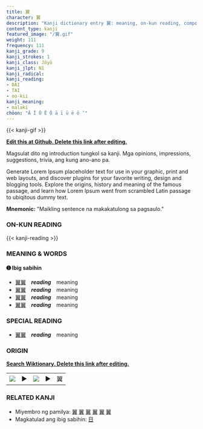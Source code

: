 ```yaml
---
title: 翼
character: 翼
description: "Kanji dictionary entry 翼: meaning, on-kun reading, compounds, origin, related kanji"
content_type: kanji
featured_image: "/翼.gif"
weight: 111
frequency: 111
kanji_grade: 9
kanji_strokes: 1
kanji_class: Jōyō
kanji_jlpt: N1
kanji_radical: 
kanji_reading: 
- DAI
- TAI
- oo-kii
kanji_meaning:
- malaki
chōon: "Ā Ī Ū Ē Ō ā ī ū ē ō ’"
---
```

[//]: # (Don't edit the line below. Kanji animated GIF code is automatically generated.)
{{< kanji-gif >}}

[//]: # (Edit below this line.)

**[Edit this at Github. Delete this link after editing.](https://github.com/tim0g/tim/tree/main/content/kanji/翼/index.md)**

Magsulat dito ng introduction tungkol sa kanji. Mga opinions, impressions, suggestions, trivia, ang kung ano-ano pa.

Generate Lorem Ipsum placeholder text for use in your graphic, print and web layouts, and discover plugins for your favorite writing, design and blogging tools. Explore the origins, history and meaning of the famous passage, and learn how Lorem Ipsum went from scrambled Latin passage to ubiqitous dummy text.
 
**Mnemonic:** "Maikling sentence na makakatulong sa pagsaulo."

### ON-KUN READING

[//]: # (Don't edit the line below. ON-KUN READING code is automatically generated.)
{{< kanji-reading >}}

### MEANING & WORDS

#### ➊ **Ibig sabihin**
  - [翼](../翼)[翼](../翼)　***reading***　meaning
  - [翼](../翼)[翼](../翼)　***reading***　meaning
  - [翼](../翼)[翼](../翼)　***reading***　meaning
  - [翼](../翼)[翼](../翼)　***reading***　meaning

### SPECIAL READING
  - [翼](../翼)[翼](../翼)　***reading***　meaning

### ORIGIN

**[Search Wiktionary. Delete this link after editing.](https://wiktionary.org/wiki/翼)**
<table class="kanji-table"><tr><td>
<img src="60px-翼-bronze.svg.png">
</td><td>▶</td><td>
<img src="60px-翼-oracle.svg.png">
</td><td>▶</td>
<td class="kanji-origin">翼</td>
</tr></table>

### RELATED KANJI
- Miyembro ng pamilya: [翼](../翼) [翼](../翼) [翼](../翼) [翼](../翼) [翼](../翼) [翼](../翼)
- Magkatulad ang ibig sabihin: [日](../日)
